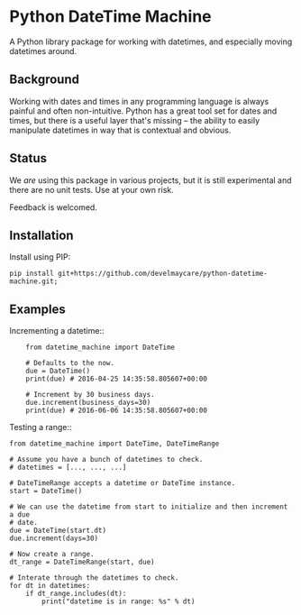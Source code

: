 # Python DateTime Machine

A Python library package for working with datetimes, and especially moving datetimes around.

## Background

Working with dates and times in any programming language is always painful and
often non-intuitive. Python has a great tool set for dates and times, but there
is a useful layer that's missing – the ability to easily manipulate datetimes
in way that is contextual and obvious.

## Status

We *are* using this package in various projects, but it is still experimental
and there are no unit tests. Use at your own risk.

Feedback is welcomed.

## Installation

Install using PIP:

    pip install git+https://github.com/develmaycare/python-datetime-machine.git;

## Examples

Incrementing a datetime::

        from datetime_machine import DateTime

        # Defaults to the now.
        due = DateTime()
        print(due) # 2016-04-25 14:35:58.805607+00:00

        # Increment by 30 business days.
        due.increment(business_days=30)
        print(due) # 2016-06-06 14:35:58.805607+00:00

Testing a range::

    from datetime_machine import DateTime, DateTimeRange
    
    # Assume you have a bunch of datetimes to check.
    # datetimes = [..., ..., ...]
    
    # DateTimeRange accepts a datetime or DateTime instance.
    start = DateTime()
    
    # We can use the datetime from start to initialize and then increment a due 
    # date.
    due = DateTime(start.dt)
    due.increment(days=30)
    
    # Now create a range.
    dt_range = DateTimeRange(start, due)
    
    # Interate through the datetimes to check.
    for dt in datetimes:
        if dt_range.includes(dt):
            print("datetime is in range: %s" % dt)
